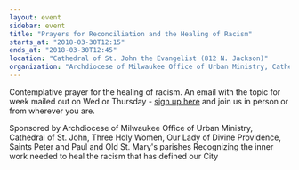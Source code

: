 ```yaml
---
layout: event
sidebar: event
title: "Prayers for Reconciliation and the Healing of Racism"
starts_at: "2018-03-30T12:15"
ends_at: "2018-03-30T12:45"
location: "Cathedral of St. John the Evangelist (812 N. Jackson)"
organization: "Archdiocese of Milwaukee Office of Urban Ministry, Cathedral of St. John, Three Holy Women, Our Lady of Divine Providence, Saints Peter and Paul and Old St. Mary's parishes"
---
```


Contemplative prayer for the healing of racism.  An email with the topic for week mailed out on Wed or Thursday - [sign up here](www.tinyurl.com/healracism) and join us in person or from wherever you are.

Sponsored by Archdiocese of Milwaukee Office of Urban Ministry, Cathedral of St. John, Three Holy Women, Our Lady of Divine Providence, Saints Peter and Paul and Old St. Mary's parishes	Recognizing the inner work needed to heal the racism that has defined our City
